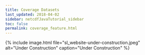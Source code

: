 ```yaml
---
title: Coverage Datasets
last_updated: 2018-04-02
sidebar: netcdfJavaTutorial_sidebar
toc: false
permalink: coverage_feature.html
---
```


{% include image.html file="sl_website-under-construction.jpeg" alt="Under Construction" caption="Under Construction" %}
